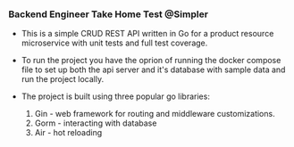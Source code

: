 ### Backend Engineer Take Home Test @Simpler

- This is a simple CRUD REST API written in Go for a product resource microservice with unit tests and full test coverage.

- To run the project you have the oprion of running the docker compose file to set up both the api server and it's database with sample data and run the project locally.

- The project is built using three popular go libraries:</br>
  1. Gin - web framework for routing and middleware customizations.
  2. Gorm - interacting with database
  3. Air - hot reloading
